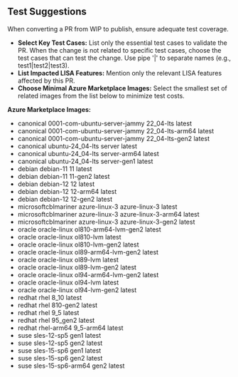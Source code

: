 ## Test Suggestions

When converting a PR from WIP to publish, ensure adequate test coverage.

- **Select Key Test Cases:** List only the essential test cases to validate the PR. When the change is not related to specific test cases, choose the test cases that can test the change. Use pipe '|' to separate names (e.g., test1|test2|test3).
- **List Impacted LISA Features:** Mention only the relevant LISA features affected by this PR.
- **Choose Minimal Azure Marketplace Images:** Select the smallest set of related images from the list below to minimize test costs.

**Azure Marketplace Images:**
- canonical 0001-com-ubuntu-server-jammy 22_04-lts latest
- canonical 0001-com-ubuntu-server-jammy 22_04-lts-arm64 latest
- canonical 0001-com-ubuntu-server-jammy 22_04-lts-gen2 latest
- canonical ubuntu-24_04-lts server latest
- canonical ubuntu-24_04-lts server-arm64 latest
- canonical ubuntu-24_04-lts server-gen1 latest
- debian debian-11 11 latest
- debian debian-11 11-gen2 latest
- debian debian-12 12 latest
- debian debian-12 12-arm64 latest
- debian debian-12 12-gen2 latest
- microsoftcblmariner azure-linux-3 azure-linux-3 latest
- microsoftcblmariner azure-linux-3 azure-linux-3-arm64 latest
- microsoftcblmariner azure-linux-3 azure-linux-3-gen2 latest
- oracle oracle-linux ol810-arm64-lvm-gen2 latest
- oracle oracle-linux ol810-lvm latest
- oracle oracle-linux ol810-lvm-gen2 latest
- oracle oracle-linux ol89-arm64-lvm-gen2 latest
- oracle oracle-linux ol89-lvm latest
- oracle oracle-linux ol89-lvm-gen2 latest
- oracle oracle-linux ol94-arm64-lvm-gen2 latest
- oracle oracle-linux ol94-lvm latest
- oracle oracle-linux ol94-lvm-gen2 latest
- redhat rhel 8_10 latest
- redhat rhel 810-gen2 latest
- redhat rhel 9_5 latest
- redhat rhel 95_gen2 latest
- redhat rhel-arm64 9_5-arm64 latest
- suse sles-12-sp5 gen1 latest
- suse sles-12-sp5 gen2 latest
- suse sles-15-sp6 gen1 latest
- suse sles-15-sp6 gen2 latest
- suse sles-15-sp6-arm64 gen2 latest